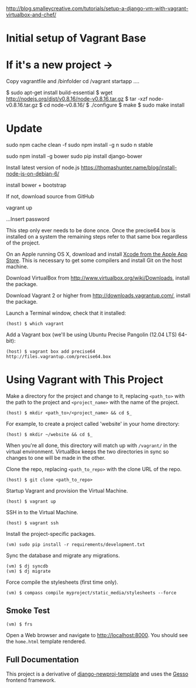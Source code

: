 http://blog.smalleycreative.com/tutorials/setup-a-django-vm-with-vagrant-virtualbox-and-chef/

# Initial setup of Vagrant Base

# If it's a new project ->
Copy vagrantfile and /binfolder
cd /vagrant
startapp ....

 $ sudo apt-get install build-essential
$ wget http://nodejs.org/dist/v0.8.16/node-v0.8.16.tar.gz
$ tar -xzf node-v0.8.16.tar.gz
$ cd node-v0.8.16/
$ ./configure
$ make
$ sudo make install

# Update
sudo npm cache clean -f
sudo npm install -g n
sudo n stable

 sudo npm install -g bower
 sudo pip install django-bower

Install latest version of node.js
https://thomashunter.name/blog/install-node-js-on-debian-6/

install bower + bootstrap

If not, download source from GitHub

vagrant up

...Insert password

This step only ever needs to be done once. Once the precise64 box is installed on a system the remaining steps refer to that same box regardless of the project.

On an Apple running OS X, download and install [Xcode from the Apple App Store](https://itunes.apple.com/us/app/xcode/id497799835?ls=1&mt=12). This is necessary to get some compilers and install Git on the host machine.

Download VirtualBox from http://www.virtualbox.org/wiki/Downloads, install the package.

Download Vagrant 2 or higher from http://downloads.vagrantup.com/, install the package.

Launch a Terminal window, check that it installed:

    (host) $ which vagrant

Add a Vagrant box (we'll be using Ubuntu Precise Pangolin (12.04 LTS) 64-bit):

    (host) $ vagrant box add precise64 http://files.vagrantup.com/precise64.box

# Using Vagrant with This Project

Make a directory for the project and change to it, replacing `<path_to>` with the path to the project and `<project_name>` with the name of the project.

    (host) $ mkdir <path_to>/<project_name> && cd $_

For example, to create a project called 'website' in your home directory:

    (host) $ mkdir ~/website && cd $_

When you're all done, this directory will match up with `/vagrant/` in the virtual environment. VirtualBox keeps the two directories in sync so changes to one will be made in the other.

Clone the repo, replacing `<path_to_repo>` with the clone URL of the repo.

    (host) $ git clone <path_to_repo>

Startup Vagrant and provision the Virtual Machine.

    (host) $ vagrant up

SSH in to the Virtual Machine.

    (host) $ vagrant ssh

Install the project-specific packages.

    (vm) sudo pip install -r requirements/development.txt

Sync the database and migrate any migrations.

    (vm) $ dj syncdb
    (vm) $ dj migrate

Force compile the stylesheets (first time only).

    (vm) $ compass compile myproject/static_media/stylesheets --force

## Smoke Test

    (vm) $ frs

Open a Web browser and navigate to [http://localhost:8000](http://localhost:8000). You should see the `home.html` template rendered.

## Full Documentation

This project is a derivative of [django-newproj-template](https://github.com/jbergantine/django-newproj-template) and uses the [Gesso](https://github.com/jbergantine/compass-gesso) frontend framework.
